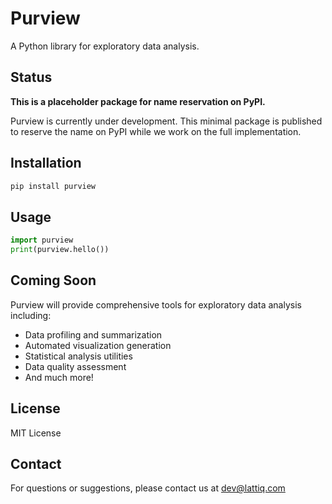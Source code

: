 # Purview

A Python library for exploratory data analysis.

## Status

**This is a placeholder package for name reservation on PyPI.**

Purview is currently under development. This minimal package is published to reserve the name on PyPI while we work on the full implementation.

## Installation

```bash
pip install purview
```

## Usage

```python
import purview
print(purview.hello())
```

## Coming Soon

Purview will provide comprehensive tools for exploratory data analysis including:

- Data profiling and summarization
- Automated visualization generation
- Statistical analysis utilities
- Data quality assessment
- And much more!

## License

MIT License

## Contact

For questions or suggestions, please contact us at dev@lattiq.com
